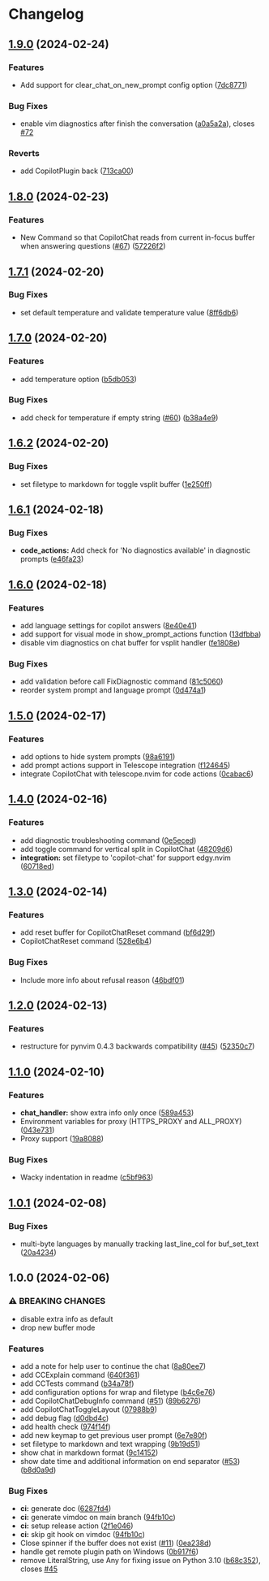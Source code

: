 # Changelog


## [1.9.0](https://github.com/CopilotC-Nvim/CopilotChat.nvim/compare/v1.8.0...v1.9.0) (2024-02-24)


### Features

* Add support for clear_chat_on_new_prompt config option ([7dc8771](https://github.com/CopilotC-Nvim/CopilotChat.nvim/commit/7dc877196296d1f2515ea1c24d0e7d3d4cb8d3b4))


### Bug Fixes

* enable vim diagnostics after finish the conversation ([a0a5a2a](https://github.com/CopilotC-Nvim/CopilotChat.nvim/commit/a0a5a2a9ae0edf79cdf05620fcead7d59575d306)), closes [#72](https://github.com/CopilotC-Nvim/CopilotChat.nvim/issues/72)


### Reverts

* add CopilotPlugin back ([713ca00](https://github.com/CopilotC-Nvim/CopilotChat.nvim/commit/713ca00ef29a56c4c132809f07ea49a63ca8d492))

## [1.8.0](https://github.com/CopilotC-Nvim/CopilotChat.nvim/compare/v1.7.1...v1.8.0) (2024-02-23)


### Features

* New Command so that CopilotChat reads from current in-focus buffer when answering questions ([#67](https://github.com/CopilotC-Nvim/CopilotChat.nvim/issues/67)) ([57226f2](https://github.com/CopilotC-Nvim/CopilotChat.nvim/commit/57226f29ddd7912cd2bdaa3e4b019c920b2f72b6))

## [1.7.1](https://github.com/CopilotC-Nvim/CopilotChat.nvim/compare/v1.7.0...v1.7.1) (2024-02-20)


### Bug Fixes

* set default temperature and validate temperature value ([8ff6db6](https://github.com/CopilotC-Nvim/CopilotChat.nvim/commit/8ff6db68eb00f739546db9954e8910f9c6c683e7))

## [1.7.0](https://github.com/CopilotC-Nvim/CopilotChat.nvim/compare/v1.6.2...v1.7.0) (2024-02-20)


### Features

* add temperature option ([b5db053](https://github.com/CopilotC-Nvim/CopilotChat.nvim/commit/b5db053ca74ea36d38212d5a67ffae3cfc4e8b7a))


### Bug Fixes

* add check for temperature if empty string ([#60](https://github.com/CopilotC-Nvim/CopilotChat.nvim/issues/60)) ([b38a4e9](https://github.com/CopilotC-Nvim/CopilotChat.nvim/commit/b38a4e9af74afb13f54cd346c7fd147018c38f02))

## [1.6.2](https://github.com/CopilotC-Nvim/CopilotChat.nvim/compare/v1.6.1...v1.6.2) (2024-02-20)

### Bug Fixes

- set filetype to markdown for toggle vsplit buffer ([1e250ff](https://github.com/CopilotC-Nvim/CopilotChat.nvim/commit/1e250ff1d751fc187e220ac596eb745f09e805aa))

## [1.6.1](https://github.com/CopilotC-Nvim/CopilotChat.nvim/compare/v1.6.0...v1.6.1) (2024-02-18)

### Bug Fixes

- **code_actions:** Add check for 'No diagnostics available' in diagnostic prompts ([e46fa23](https://github.com/CopilotC-Nvim/CopilotChat.nvim/commit/e46fa23fe7c43a29c849fb9b6a1d565d2e0b83f1))

## [1.6.0](https://github.com/CopilotC-Nvim/CopilotChat.nvim/compare/v1.5.0...v1.6.0) (2024-02-18)

### Features

- add language settings for copilot answers ([8e40e41](https://github.com/CopilotC-Nvim/CopilotChat.nvim/commit/8e40e41c5bdabe675b2e54c80347dd85f1a9d550))
- add support for visual mode in show_prompt_actions function ([13dfbba](https://github.com/CopilotC-Nvim/CopilotChat.nvim/commit/13dfbba39e2202ad6bae5b4806ce7e42f75c94a0))
- disable vim diagnostics on chat buffer for vsplit handler ([fe1808e](https://github.com/CopilotC-Nvim/CopilotChat.nvim/commit/fe1808e51760c2fa71ca4176551161c73b2f2f73))

### Bug Fixes

- add validation before call FixDiagnostic command ([81c5060](https://github.com/CopilotC-Nvim/CopilotChat.nvim/commit/81c506027e6a638973e3187dd98fc70cae024719))
- reorder system prompt and language prompt ([0d474a1](https://github.com/CopilotC-Nvim/CopilotChat.nvim/commit/0d474a14b3bf67469946aa639e3de1a42b016373))

## [1.5.0](https://github.com/CopilotC-Nvim/CopilotChat.nvim/compare/v1.4.0...v1.5.0) (2024-02-17)

### Features

- add options to hide system prompts ([98a6191](https://github.com/CopilotC-Nvim/CopilotChat.nvim/commit/98a61913f4cd798fb042f4b21f6a3e1a457c3959))
- add prompt actions support in Telescope integration ([f124645](https://github.com/CopilotC-Nvim/CopilotChat.nvim/commit/f124645d4b48df59790c9763687b94cf7dd3f5bf))
- integrate CopilotChat with telescope.nvim for code actions ([0cabac6](https://github.com/CopilotC-Nvim/CopilotChat.nvim/commit/0cabac6af8c838d4984b766f5d985a04259d3a4d))

## [1.4.0](https://github.com/CopilotC-Nvim/CopilotChat.nvim/compare/v1.3.0...v1.4.0) (2024-02-16)

### Features

- add diagnostic troubleshooting command ([0e5eced](https://github.com/CopilotC-Nvim/CopilotChat.nvim/commit/0e5ecedda4d7a9cc6eeef1424889d8d9550bf4f3))
- add toggle command for vertical split in CopilotChat ([48209d6](https://github.com/CopilotC-Nvim/CopilotChat.nvim/commit/48209d6b98cb50c9dae59da70ebda351282cf8f7))
- **integration:** set filetype to 'copilot-chat' for support edgy.nvim ([60718ed](https://github.com/CopilotC-Nvim/CopilotChat.nvim/commit/60718ed6e806fa86fd78cb3bf55a05f1a74b257e))

## [1.3.0](https://github.com/CopilotC-Nvim/CopilotChat.nvim/compare/v1.2.0...v1.3.0) (2024-02-14)

### Features

- add reset buffer for CopilotChatReset command ([bf6d29f](https://github.com/CopilotC-Nvim/CopilotChat.nvim/commit/bf6d29f3bde05c8a2b0f127737af13cc6df73b9a))
- CopilotChatReset command ([528e6b4](https://github.com/CopilotC-Nvim/CopilotChat.nvim/commit/528e6b4b33737e4863fccdb7ed2c6d7aec4f2029))

### Bug Fixes

- Include more info about refusal reason ([46bdf01](https://github.com/CopilotC-Nvim/CopilotChat.nvim/commit/46bdf018069072a8a43c468ee1cede45536909a3))

## [1.2.0](https://github.com/CopilotC-Nvim/CopilotChat.nvim/compare/v1.1.0...v1.2.0) (2024-02-13)

### Features

- restructure for pynvim 0.4.3 backwards compatibility ([#45](https://github.com/CopilotC-Nvim/CopilotChat.nvim/issues/45)) ([52350c7](https://github.com/CopilotC-Nvim/CopilotChat.nvim/commit/52350c78dbcfcb3acabf3478276ad9a87ebbfd26))

## [1.1.0](https://github.com/CopilotC-Nvim/CopilotChat.nvim/compare/v1.0.1...v1.1.0) (2024-02-10)

### Features

- **chat_handler:** show extra info only once ([589a453](https://github.com/CopilotC-Nvim/CopilotChat.nvim/commit/589a4538d648c8723d839ca963a47a6176be3c78))
- Environment variables for proxy (HTTPS_PROXY and ALL_PROXY) ([043e731](https://github.com/CopilotC-Nvim/CopilotChat.nvim/commit/043e731005278649dbdf1d5866c6e3c7719f1202))
- Proxy support ([19a8088](https://github.com/CopilotC-Nvim/CopilotChat.nvim/commit/19a8088c171cb956fd553200b77c8dbbe76707b6))

### Bug Fixes

- Wacky indentation in readme ([c5bf963](https://github.com/CopilotC-Nvim/CopilotChat.nvim/commit/c5bf963f4702a8a94aa97de2e6205796cb381ae5))

## [1.0.1](https://github.com/CopilotC-Nvim/CopilotChat.nvim/compare/v1.0.0...v1.0.1) (2024-02-08)

### Bug Fixes

- multi-byte languages by manually tracking last_line_col for buf_set_text ([20a4234](https://github.com/CopilotC-Nvim/CopilotChat.nvim/commit/20a4234a542deef1a128aca4d0dd7e8d429a1f2a))

## 1.0.0 (2024-02-06)

### ⚠ BREAKING CHANGES

- disable extra info as default
- drop new buffer mode

### Features

- add a note for help user to continue the chat ([8a80ee7](https://github.com/CopilotC-Nvim/CopilotChat.nvim/commit/8a80ee7d3f9d0dcb65b315255d629c2cd8263dac))
- add CCExplain command ([640f361](https://github.com/CopilotC-Nvim/CopilotChat.nvim/commit/640f361a54be51e7c479257c374d4a26d8fcd31d))
- add CCTests command ([b34a78f](https://github.com/CopilotC-Nvim/CopilotChat.nvim/commit/b34a78f05ebe65ca093e4dc4b66de9120a681f4c))
- add configuration options for wrap and filetype ([b4c6e76](https://github.com/CopilotC-Nvim/CopilotChat.nvim/commit/b4c6e760232ec54d4632edef3869e1a05ec61751))
- add CopilotChatDebugInfo command ([#51](https://github.com/CopilotC-Nvim/CopilotChat.nvim/issues/51)) ([89b6276](https://github.com/CopilotC-Nvim/CopilotChat.nvim/commit/89b6276e995de2e05ea391a9d1045676737c93bd))
- add CopilotChatToggleLayout ([07988b9](https://github.com/CopilotC-Nvim/CopilotChat.nvim/commit/07988b95a412756169016e991dabcf190a930c7e))
- add debug flag ([d0dbd4c](https://github.com/CopilotC-Nvim/CopilotChat.nvim/commit/d0dbd4c6fb9be75ccaa591b050198d40c097f423))
- add health check ([974f14f](https://github.com/CopilotC-Nvim/CopilotChat.nvim/commit/974f14f0d0978d858cbe0126568f30fd63262cb6))
- add new keymap to get previous user prompt ([6e7e80f](https://github.com/CopilotC-Nvim/CopilotChat.nvim/commit/6e7e80f118c589a009fa1703a284ad292260e3a0))
- set filetype to markdown and text wrapping ([9b19d51](https://github.com/CopilotC-Nvim/CopilotChat.nvim/commit/9b19d51deacdf5c958933e99a2e75ebe4c968a9b))
- show chat in markdown format ([9c14152](https://github.com/CopilotC-Nvim/CopilotChat.nvim/commit/9c141523de12e723b1d72d95760f2daddcecd1d9))
- show date time and additional information on end separator ([#53](https://github.com/CopilotC-Nvim/CopilotChat.nvim/issues/53)) ([b8d0a9d](https://github.com/CopilotC-Nvim/CopilotChat.nvim/commit/b8d0a9d0e0824ff3b643a2652202be2a51b37dbc))

### Bug Fixes

- **ci:** generate doc ([6287fd4](https://github.com/CopilotC-Nvim/CopilotChat.nvim/commit/6287fd452d83d43a739d4c7c7a5524537032fc5d))
- **ci:** generate vimdoc on main branch ([94fb10c](https://github.com/CopilotC-Nvim/CopilotChat.nvim/commit/94fb10cb65bc32cc0c1d96c93ec2d94c4f5d40eb))
- **ci:** setup release action ([2f1e046](https://github.com/CopilotC-Nvim/CopilotChat.nvim/commit/2f1e0466af30c26fdcd2b94d331ea4004d32bb07))
- **ci:** skip git hook on vimdoc ([94fb10c](https://github.com/CopilotC-Nvim/CopilotChat.nvim/commit/94fb10cb65bc32cc0c1d96c93ec2d94c4f5d40eb))
- Close spinner if the buffer does not exist ([#11](https://github.com/CopilotC-Nvim/CopilotChat.nvim/issues/11)) ([0ea238d](https://github.com/CopilotC-Nvim/CopilotChat.nvim/commit/0ea238d7be9c7872dd9932a56d3521531b2297db))
- handle get remote plugin path on Windows ([0b917f6](https://github.com/CopilotC-Nvim/CopilotChat.nvim/commit/0b917f633eaef621d293f344965e9e0545be9a80))
- remove LiteralString, use Any for fixing issue on Python 3.10 ([b68c352](https://github.com/CopilotC-Nvim/CopilotChat.nvim/commit/b68c3522d03c8ac9a332169c56e725b69a43b07c)), closes [#45](https://github.com/CopilotC-Nvim/CopilotChat.nvim/issues/45)
